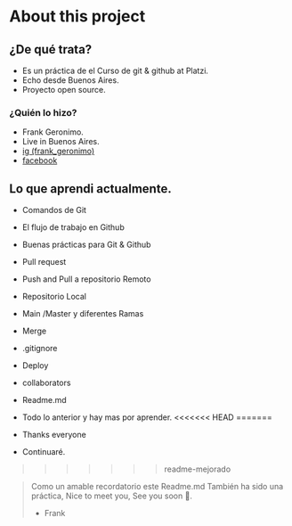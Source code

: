 # About this project

## ¿De qué trata?

* Es un práctica de el Curso de git & github at Platzi.
* Echo desde Buenos Aires.
* Proyecto open source.

### ¿Quién lo hizo?

* Frank Geronimo.
* Live in Buenos Aires.
* [ig (frank_geronimo)](http://https://www.instagram.com/frank_geronimo/ " ig")
* [facebook](https://www.facebook.com/ignacio.apasa/ " facebook")



## Lo que aprendi actualmente.
* Comandos de Git
* El flujo de trabajo en Github
* Buenas prácticas para Git & Github
* Pull request
* Push and Pull a repositorio Remoto
* Repositorio Local 
* Main /Master y diferentes Ramas
* Merge
* .gitignore
* Deploy 
* collaborators
* Readme.md
* Todo lo anterior y hay mas por aprender.
<<<<<<< HEAD
=======

* Thanks everyone
* Continuaré.
>>>>>>> readme-mejorado

> Como un amable recordatorio este Readme.md También ha sido una práctica, Nice to meet you, See you soon 👋.
> - Frank